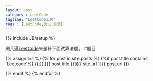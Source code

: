 ```yaml
---
layout: post
category : LeetCode
tagline: "LeetCode汇总"
tags : [LeetCode,面试,目录]
---
```

{% include JB/setup %}

刷几遍[LeetCode](https://oj.leetcode.com/problems/)来恶补下面试算法题。
#题目

{% assign t=1 %}
{% for post in site.posts %}
{%if post.title contains 'Leetcode'%}
{{t}}.[{{ post.title }}]({{ site.url }}{{ post.url }})

{% endif %}
{% endfor %}